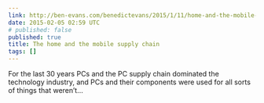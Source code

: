 ```yaml
---
link: http://ben-evans.com/benedictevans/2015/1/11/home-and-the-mobile-supply-chain
date: 2015-02-05 02:59 UTC
# published: false
published: true
title: The home and the mobile supply chain
tags: []
---
```


For the last 30 years PCs and the PC supply chain dominated the technology industry, and PCs and their components were used for all sorts of things that weren’t…

